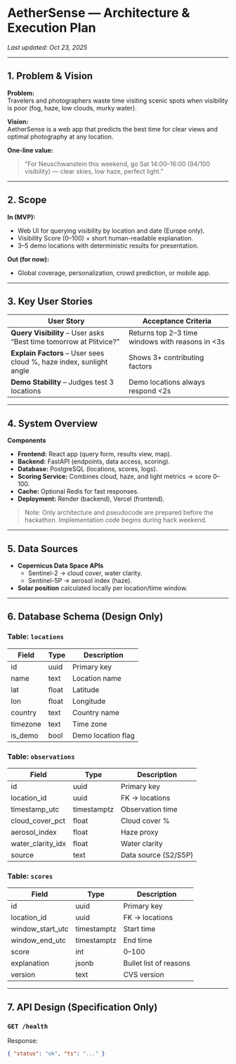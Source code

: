 # AetherSense — Architecture & Execution Plan
_Last updated: Oct 23, 2025_

---

## 1. Problem & Vision

**Problem:**  
Travelers and photographers waste time visiting scenic spots when visibility is poor (fog, haze, low clouds, murky water).

**Vision:**  
AetherSense is a web app that predicts the best time for clear views and optimal photography at any location.

**One-line value:**  
> “For Neuschwanstein this weekend, go Sat 14:00–16:00 (94/100 visibility) — clear skies, low haze, perfect light.”

---

## 2. Scope

**In (MVP):**
- Web UI for querying visibility by location and date (Europe only).
- Visibility Score (0–100) + short human-readable explanation.
- 3–5 demo locations with deterministic results for presentation.

**Out (for now):**
- Global coverage, personalization, crowd prediction, or mobile app.

---

## 3. Key User Stories

| User Story | Acceptance Criteria |
|-------------|---------------------|
| **Query Visibility** – User asks “Best time tomorrow at Plitvice?” | Returns top 2–3 time windows with reasons in <3s |
| **Explain Factors** – User sees cloud %, haze index, sunlight angle | Shows 3+ contributing factors |
| **Demo Stability** – Judges test 3 locations | Demo locations always respond <2s |

---

## 4. System Overview

**Components**
- **Frontend:** React app (query form, results view, map).
- **Backend:** FastAPI (endpoints, data access, scoring).
- **Database:** PostgreSQL (locations, scores, logs).
- **Scoring Service:** Combines cloud, haze, and light metrics → score 0–100.
- **Cache:** Optional Redis for fast responses.
- **Deployment:** Render (backend), Vercel (frontend).

> Note: Only architecture and pseudocode are prepared before the hackathon. Implementation code begins during hack weekend.

---

## 5. Data Sources

- **Copernicus Data Space APIs**  
  - Sentinel-2 → cloud cover, water clarity.  
  - Sentinel-5P → aerosol index (haze).  
- **Solar position** calculated locally per location/time window.

---

## 6. Database Schema (Design Only)

### Table: `locations`
| Field | Type | Description |
|--------|------|-------------|
| id | uuid | Primary key |
| name | text | Location name |
| lat | float | Latitude |
| lon | float | Longitude |
| country | text | Country name |
| timezone | text | Time zone |
| is_demo | bool | Demo location flag |

### Table: `observations`
| Field | Type | Description |
|--------|------|-------------|
| id | uuid | Primary key |
| location_id | uuid | FK → locations |
| timestamp_utc | timestamptz | Observation time |
| cloud_cover_pct | float | Cloud cover % |
| aerosol_index | float | Haze proxy |
| water_clarity_idx | float | Water clarity |
| source | text | Data source (S2/S5P) |

### Table: `scores`
| Field | Type | Description |
|--------|------|-------------|
| id | uuid | Primary key |
| location_id | uuid | FK → locations |
| window_start_utc | timestamptz | Start time |
| window_end_utc | timestamptz | End time |
| score | int | 0–100 |
| explanation | jsonb | Bullet list of reasons |
| version | text | CVS version |

---

## 7. API Design (Specification Only)

### `GET /health`
Response:
```json
{ "status": "ok", "ts": "..." }

